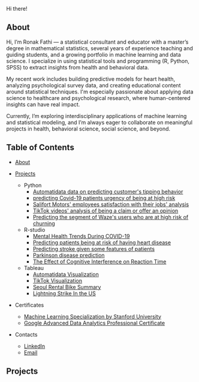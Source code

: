 Hi there!
## About
Hi, I’m Ronak Fathi — a statistical consultant and educator with a master’s degree in mathematical statistics, several years of experience teaching and guiding students, and a growing portfolio in machine learning and data science. I specialize in using statistical tools and programming (R, Python, SPSS) to extract insights from health and behavioral data.

My recent work includes building predictive models for heart health, analyzing psychological survey data, and creating educational content around statistical techniques. I'm especially passionate about applying data science to healthcare and psychological research, where human-centered insights can have real impact.

Currently, I’m exploring interdisciplinary applications of machine learning and statistical modeling, and I’m always eager to collaborate on meaningful projects in health, behavioral science, social science, and beyond.

## Table of Contents
- [About](https://github.com/RoniF-pixel/Data-Analytics-Portfolio#about)
- [Projects](https://github.com/RoniF-pixel/Data-Analytics-Portfolio#projects)
    - Python
       - [Automatidata data on predicting customer's tipping behavior](https://github.com/RoniF-pixel/Projects/tree/main/Automatidata)
       - [predicting Covid-19 patients urgency of being at high risk](https://github.com/RoniF-pixel/Projects/tree/main/Covid-19)
       - [Salifort Motors' employees satisfaction with their jobs' analysis](https://github.com/RoniF-pixel/Projects/tree/main/Salifort%20Motors)
       - [TikTok videos' analysis of being a claim or offer an opinion](https://github.com/RoniF-pixel/Projects/tree/main/TikTok)
       - [Predicting the segment of Waze's users who are at high risk of churning](https://github.com/RoniF-pixel/Projects/tree/main/Waze)
    - R-studio
       - [Mental Health Trends During COVID-19](https://github.com/RoniF-pixel/R-projects/tree/main/Covid)
       - [Predicting patients being at risk of having heart disease](https://github.com/RoniF-pixel/R-projects/tree/main/Heart%20Rate)
       - [Predicting stroke given some features of patients](https://github.com/RoniF-pixel/R-projects/tree/main/Stroke%20Prediction)
       - [Parkinson disease prediction](https://github.com/RoniF-pixel/R-projects/tree/main/Parkinson%20Disease)
       - [The Effect of Cognitive Interference on Reaction Time](https://github.com/RoniF-pixel/R-projects/tree/main/Cognitive%20Load%20%26%20Decision-Making%20Using%20Reaction%20Time%20Data)
    - Tableau
       - [Automatidata Visualization](https://public.tableau.com/app/profile/ronak.fathi/viz/Automatidataproject_17092831021750/Sheet2)
       - [TikTok Visualization](https://public.tableau.com/app/profile/ronak.fathi/viz/TikTokProject_17092911172030/Story1)
       - [Seoul Rental Bike Summary](https://public.tableau.com/app/profile/ronak.fathi/viz/seoul-rental-bikes/Dashboard1)
       - [Lightning Strike In the US](https://public.tableau.com/app/profile/ronak.fathi/viz/nos-2009-2018/Dashboard4)
        
 - Certificates 
    - [Machine Learning Specialization by Stanford University](https://coursera.org/share/55be9360748683122474a7118bd764f2)
    - [Google Advanced Data Analytics Professional Certificate](https://www.credly.com/badges/53b0562d-9aab-4204-8b5d-f520890b456a/linked_in?t=scnypb) 
 - Contacts
    - [LinkedIn](https://www.linkedin.com/in/ronak-fathi/)
    - [Email](ronakfstat@gmail.com)





## Projects
